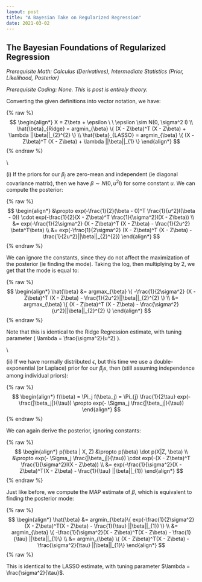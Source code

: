 ```yaml
---
layout: post
title: "A Bayesian Take on Regularized Regression"
date: 2021-03-02
---
```


## The Bayesian Foundations of Regularized Regression

_Prerequisite Math: Calculus (Derivatives), Intermediate Statistics (Prior, Likelihood, Posterior)_

_Prerequisite Coding: None. This is post is entirely theory._

Converting the given definitions into vector notation, we have:


{% raw %}
$$
\begin{align*}
    X = Z\beta + \epsilon \ \ \epsilon \sim N(0, \sigma^2 I)  \\
    \hat{\beta}_{Ridge} = argmin_{\beta} \{ (X - Z\beta)^T (X - Z\beta) + \lambda ||\beta||_{2}^{2} \} \\
    \hat{\beta}_{LASSO} = argmin_{\beta} \{ (X - Z\beta)^T (X - Z\beta) + \lambda ||\beta||_{1} \} 
\end{align*}
$$
{% endraw %}

\

(i) If the priors for our $\beta_{j}$ are zero-mean and independent (ie diagonal covariance matrix), then we have $\beta \sim N(0, u^2 I)$ for some constant $u$. We can compute the posterior:

{% raw %}
$$
\begin{align*}
    &\propto exp(-\frac{1}{2}(\beta - 0)^T \frac{1}{u^2}I(\beta - 0)) \cdot exp(-\frac{1}{2}(X - Z\beta)^T \frac{1}{\sigma^2}I(X - Z\beta)) \\
    &= exp(-\frac{1}{2\sigma^2} (X - Z\beta)^T (X - Z\beta)  - \frac{1}{2u^2} \beta^T\beta) \\
    &= exp(-\frac{1}{2\sigma^2} (X - Z\beta)^T (X - Z\beta)  - \frac{1}{2u^2}||\beta||_{2}^{2})
\end{align*}
$$
{% endraw %}

We can ignore the constants, since they do not affect  the maximization of the posterior (ie finding the mode). Taking the log, then multiplying by 2, we get that the mode is equal to:

{% raw %}
$$
\begin{align*}
    \hat{\beta} &= argmax_{\beta} \{ -\frac{1}{2\sigma^2} (X - Z\beta)^T (X - Z\beta)  - \frac{1}{2u^2}||\beta||_{2}^{2} \} \\
    &= argmax_{\beta} \{ (X - Z\beta)^T (X - Z\beta)  - \frac{\sigma^2}{u^2}||\beta||_{2}^{2} \}
\end{align*}
$$
{% endraw %}

Note that this is identical to the Ridge Regression estimate, with tuning parameter \( \lambda = \frac{\sigma^2}{u^2} \).

\

(ii) If we have normally distributed $\epsilon$, but this time we use a double-exponential (or Laplace) prior for our $\beta_{j}s$, then (still assuming independence among individual priors):

{% raw %}
$$
\begin{align*}
    f(\beta) = \Pi_j f(\beta_j) = \Pi_{j} \frac{1}{2\tau} exp(- \frac{|\beta_j|}{\tau}) \propto exp(- \Sigma_j \frac{|\beta_j|}{\tau})
\end{align*}
$$
{% endraw %}

We can again derive the posterior, ignoring constants:

{% raw %}
$$
\begin{align*}
    p(\beta | X, Z) &\propto p(\beta) \dot p(X|Z, \beta) \\
    &\propto exp(- \Sigma_j \frac{|\beta_j|}{\tau}) \cdot exp(-(X - Z\beta)^T \frac{1}{\sigma^2}I(X - Z\beta)) \\
    &= exp(-\frac{1}{\sigma^2}(X - Z\beta)^T(X - Z\beta) - \frac{1}{\tau} ||\beta||_{1})
\end{align*}
$$
{% endraw %}

Just like before, we compute the MAP estimate of $\beta$, which is equivalent to finding the posterior mode:

{% raw %}
$$
\begin{align*}
    \hat{\beta} &= argmin_{\beta}\{ exp(-\frac{1}{2\sigma^2}(X - Z\beta)^T(X - Z\beta) - \frac{1}{\tau} ||\beta||_{1}) \} \\
    &= argmin_{\beta} \{ -\frac{1}{\sigma^2}(X - Z\beta)^T(X - Z\beta) - \frac{1}{\tau} ||\beta||_{1}\} \\
    &= argmin_{\beta} \{ (X - Z\beta)^T(X - Z\beta) - \frac{\sigma^2}{\tau} ||\beta||_{1}\}
\end{align*}
$$
{% raw %}

This is identical to the LASSO estimate, with tuning parameter $\lambda = \frac{\sigma^2}{\tau}$.